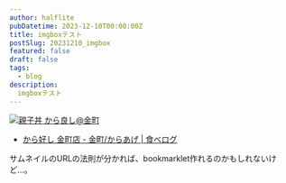 ```yaml
---
author: halflite
pubDatetime: 2023-12-10T00:00:00Z
title: imgboxテスト
postSlug: 20231210_imgbox
featured: false
draft: false
tags:
  - blog
description:
  imgboxテスト
---
```


[![親子丼 から良し@金町](https://thumbs2.imgbox.com/10/19/3zbdyWux_t.jpg)](https://imgbox.com/3zbdyWux "親子丼 から良し@金町")

- [から好し 金町店 - 金町/からあげ | 食べログ](https://tabelog.com/tokyo/A1324/A132403/13245013/ "から好し 金町店 - 金町/からあげ | 食べログ")

サムネイルのURLの法則が分かれば、bookmarklet作れるのかもしれないけど…。